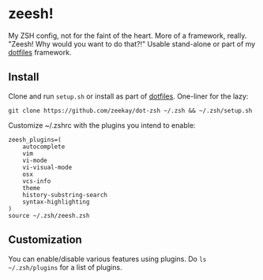 zeesh!
=======
My ZSH config, not for the faint of the heart. More of a framework, really. "Zeesh! Why would you want to do that?!" Usable stand-alone or part of my [dotfiles](https://github.com/zeekay/dotfiles) framework.

Install
-------
Clone and run `setup.sh` or install as part of [dotfiles](https://github.com/zeekay/dotfiles). One-liner for the lazy:

    git clone https://github.com/zeekay/dot-zsh ~/.zsh && ~/.zsh/setup.sh

Customize ~/.zshrc with the plugins you intend to enable:

    zeesh_plugins=(
        autocomplete
        vim
        vi-mode
        vi-visual-mode
        osx
        vcs-info
        theme
        history-substring-search
        syntax-highlighting
    )
    source ~/.zsh/zeesh.zsh

Customization
-------------
You can enable/disable various features using plugins. Do `ls ~/.zsh/plugins` for a list of plugins.
